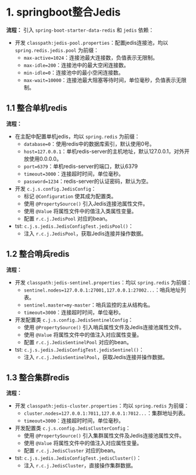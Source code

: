 # 1. springboot整合Jedis

**流程：** 引入 `spring-boot-starter-data-redis` 和 `jedis` 依赖：
- 开发 `classpath:jedis-pool.properties`：配置jedis连接池，均以 `spring.redis.jedis.pool` 为前缀：
    - `max-active=1024`：连接池最大连接数，负值表示无限制。
    - `max-idle=200`：连接池中的最大空闲连接数。
    - `min-idle=0`：连接池中的最小空闲连接数。
    - `max-wait=10000`：连接池最大阻塞等待时间，单位毫秒，负值表示无限制。

## 1.1 整合单机redis

**流程：**
- 在主配中配置单机jedis，均以 `spring.redis` 为前缀：
    - `database=0`：使用redis中的数据库索引，默认使用0号。
	- `host=127.0.0.1`：单机redis-server的主机地址，默认127.0.0.1，对外开放使用0.0.0.0。
	- `port=6379`：单机redis-server的端口，默认6379
	- `timeout=3000`：连接超时时间，单位毫秒。
	- `password=1234`：redis-server的认证密码，默认为空。
- 开发 `c.j.s.config.JedisConfig`：
    - 标记 `@Configuration` 使其成为配置类。
    - 使用 `@PropertySource()` 引入Jedis连接池属性文件。
    - 使用 `@Value` 将属性文件中的值注入类属性变量。
    - 配置 `r.c.j.JedisPool` 对应的bean。 
- tst: `c.j.s.jedis.JedisConfigTest.jedisPool()`：
    - 注入 `r.c.j.JedisPool`，获取Jedis连接并操作数据。

## 1.2 整合哨兵redis

**流程：**
- 开发 `classpath:jedis-sentinel.properties`：均以 `spring.redis` 为前缀：
    - `sentinel.nodes=127.0.0.1:27001,127.0.0.1:27002...`：哨兵地址列表。
    - `sentinel.master=my-master`：哨兵监控的主从结构名。
    - `timeout=3000`：连接超时时间，单位毫秒。
- 开发配置类 `c.j.s.config.JedisSentinelConfig`：
    - 使用 `@PropertySource()` 引入哨兵属性文件及Jedis连接池属性文件。
    - 使用 `@Value` 将属性文件中的值注入对应属性变量。
    - 配置 `r.c.j.JedisSentinelPool` 对应的bean。
- tst: `c.j.s.jedis.JedisConfigTest.jedisSentinel()`：
    - 注入 `r.c.j.JedisSentinelPool`，获取Jedis连接并操作数据。

## 1.3 整合集群redis

**流程：**
- 开发 `classpath:jedis-cluster.properties`：均以 `spring.redis` 为前缀：
    - `cluster.nodes=127.0.0.1:7011,127.0.0.1:7012...`：集群地址列表。
    - `timeout=3000`：连接超时时间，单位毫秒。
- 开发配置类 `c.j.s.config.JedisClusterConfig`：
    - 使用 `@PropertySource()` 引入集群属性文件及Jedis连接池属性文件。
    - 使用 `@Value` 将属性文件中的值注入对应属性变量。
    - 配置 `r.c.j.JedisCluster` 对应的bean。
- tst: `c.j.s.jedis.JedisConfigTest.jedisCluster()`：
    - 注入 `r.c.j.JedisCluster`，直接操作集群数据。  



